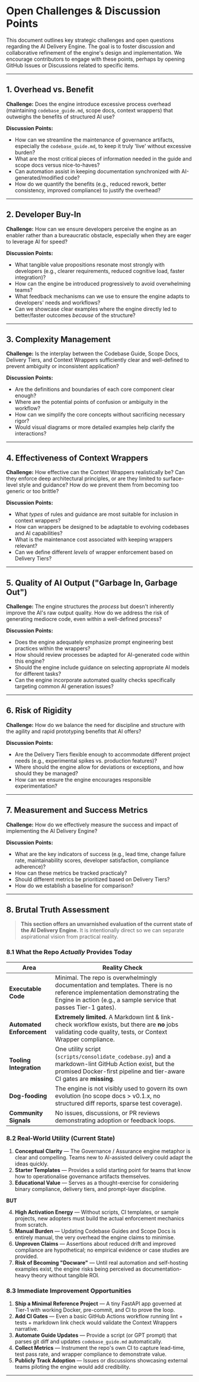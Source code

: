 # Open Challenges & Discussion Points

This document outlines key strategic challenges and open questions regarding the AI Delivery Engine. The goal is to foster discussion and collaborative refinement of the engine's design and implementation. We encourage contributors to engage with these points, perhaps by opening GitHub Issues or Discussions related to specific items.

---

## 1. Overhead vs. Benefit

**Challenge:** Does the engine introduce excessive process overhead (maintaining `codebase_guide.md`, scope docs, context wrappers) that outweighs the benefits of structured AI use?

**Discussion Points:**
- How can we streamline the maintenance of governance artifacts, especially the `codebase_guide.md`, to keep it truly 'live' without excessive burden?
- What are the most critical pieces of information needed in the guide and scope docs versus nice-to-haves?
- Can automation assist in keeping documentation synchronized with AI-generated/modified code?
- How do we quantify the benefits (e.g., reduced rework, better consistency, improved compliance) to justify the overhead?

---

## 2. Developer Buy-In

**Challenge:** How can we ensure developers perceive the engine as an enabler rather than a bureaucratic obstacle, especially when they are eager to leverage AI for speed?

**Discussion Points:**
- What tangible value propositions resonate most strongly with developers (e.g., clearer requirements, reduced cognitive load, faster integration)?
- How can the engine be introduced progressively to avoid overwhelming teams?
- What feedback mechanisms can we use to ensure the engine adapts to developers' needs and workflows?
- Can we showcase clear examples where the engine directly led to better/faster outcomes *because* of the structure?

---

## 3. Complexity Management

**Challenge:** Is the interplay between the Codebase Guide, Scope Docs, Delivery Tiers, and Context Wrappers sufficiently clear and well-defined to prevent ambiguity or inconsistent application?

**Discussion Points:**
- Are the definitions and boundaries of each core component clear enough?
- Where are the potential points of confusion or ambiguity in the workflow?
- How can we simplify the core concepts without sacrificing necessary rigor?
- Would visual diagrams or more detailed examples help clarify the interactions?

---

## 4. Effectiveness of Context Wrappers

**Challenge:** How effective can the Context Wrappers realistically be? Can they enforce deep architectural principles, or are they limited to surface-level style and guidance? How do we prevent them from becoming too generic or too brittle?

**Discussion Points:**
- What *types* of rules and guidance are most suitable for inclusion in context wrappers?
- How can wrappers be designed to be adaptable to evolving codebases and AI capabilities?
- What is the maintenance cost associated with keeping wrappers relevant?
- Can we define different *levels* of wrapper enforcement based on Delivery Tiers?

---

## 5. Quality of AI Output ("Garbage In, Garbage Out")

**Challenge:** The engine structures the *process* but doesn't inherently improve the AI's raw output quality. How do we address the risk of generating mediocre code, even within a well-defined process?

**Discussion Points:**
- Does the engine adequately emphasize prompt engineering best practices within the wrappers?
- How should review processes be adapted for AI-generated code within this engine?
- Should the engine include guidance on selecting appropriate AI models for different tasks?
- Can the engine incorporate automated quality checks specifically targeting common AI generation issues?

---

## 6. Risk of Rigidity

**Challenge:** How do we balance the need for discipline and structure with the agility and rapid prototyping benefits that AI offers?

**Discussion Points:**
- Are the Delivery Tiers flexible enough to accommodate different project needs (e.g., experimental spikes vs. production features)?
- Where should the engine allow for deviations or exceptions, and how should they be managed?
- How can we ensure the engine encourages responsible experimentation?

---

## 7. Measurement and Success Metrics

**Challenge:** How do we effectively measure the success and impact of implementing the AI Delivery Engine?

**Discussion Points:**
- What are the key indicators of success (e.g., lead time, change failure rate, maintainability scores, developer satisfaction, compliance adherence)?
- How can these metrics be tracked practicaly?
- Should different metrics be prioritized based on Delivery Tiers?
- How do we establish a baseline for comparison?

---

## 8. Brutal Truth Assessment

> **This section offers an unvarnished evaluation of the current state of the AI Delivery Engine.** It is intentionally direct so we can separate aspirational vision from practical reality.

### 8.1 What the Repo *Actually* Provides Today

| Area | Reality Check |
|------|---------------|
| **Executable Code** | Minimal. The repo is overwhelmingly documentation and templates. There is no reference implementation demonstrating the Engine in action (e.g., a sample service that passes Tier-1 gates). |
| **Automated Enforcement** | **Extremely limited.** A Markdown lint & link-check workflow exists, but there are **no** jobs validating code quality, tests, or Context Wrapper compliance. |
| **Tooling Integration** | One utility script (`scripts/consolidate_codebase.py`) and a markdown-lint GitHub Action exist, but the promised Docker-first pipeline and tier-aware CI gates are **missing**. |
| **Dog-fooding** | The engine is not visibly used to govern its own evolution (no scope docs > v0.1.x, no structured diff reports, sparse test coverage). |
| **Community Signals** | No issues, discussions, or PR reviews demonstrating adoption or feedback loops. |

### 8.2 Real-World Utility (Current State)

1. **Conceptual Clarity** — The Governance / Assurance engine metaphor is clear and compelling. Teams new to AI-assisted delivery could adapt the ideas quickly.
2. **Starter Templates** — Provides a solid starting point for teams that know how to operationalise governance artifacts themselves.
3. **Educational Value** — Serves as a thought-exercise for considering binary compliance, delivery tiers, and prompt-layer discipline.

**BUT**

4. **High Activation Energy** — Without scripts, CI templates, or sample projects, new adopters must build the actual enforcement mechanics from scratch.
5. **Manual Burden** — Updating Codebase Guides and Scope Docs is entirely manual, the very overhead the engine claims to minimise.
6. **Unproven Claims** — Assertions about reduced drift and improved compliance are hypothetical; no empirical evidence or case studies are provided.
7. **Risk of Becoming "Docware"** — Until real automation and self-hosting examples exist, the engine risks being perceived as documentation-heavy theory without tangible ROI.

### 8.3 Immediate Improvement Opportunities

1. **Ship a Minimal Reference Project** — A tiny FastAPI app governed at Tier-1 with working Docker, pre-commit, and CI to prove the loop.
2. **Add CI Gates** — Even a basic GitHub Actions workflow running lint + tests + markdown link check would validate the Context Wrappers narrative.
3. **Automate Guide Updates** — Provide a script (or GPT prompt) that parses git diff and updates `codebase_guide.md` automatically.
4. **Collect Metrics** — Instrument the repo's own CI to capture lead-time, test pass rate, and wrapper compliance to demonstrate value.
5. **Publicly Track Adoption** — Issues or discussions showcasing external teams piloting the engine would add credibility.

--- 